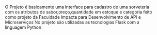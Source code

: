 O Projeto é basicamente uma interface para cadastro de uma sorveteria com os atributos de sabor,preço,quantidade em estoque e categoria feito como projeto da Faculdade Impacta para Desenvolvimento de API e Microserviços
No projeto são utilizadas as tecnologias Flask com a linguagem Python

